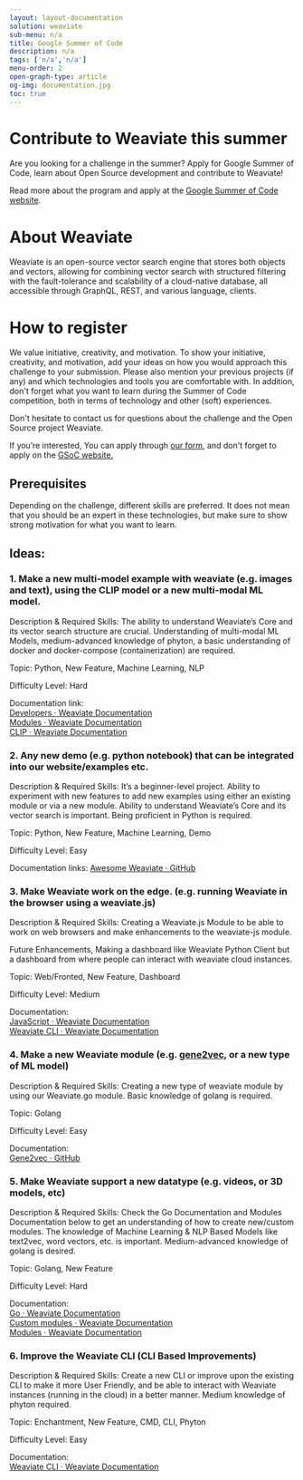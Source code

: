 ```yaml
---
layout: layout-documentation
solution: weaviate
sub-menu: n/a
title: Google Summer of Code
description: n/a
tags: ['n/a','n/a']
menu-order: 2
open-graph-type: article
og-img: documentation.jpg
toc: true
---
```

<!-----

Yay, no errors, warnings, or alerts!

Conversion time: 0.46 seconds.


Using this Markdown file:

1. Paste this output into your source file.
2. See the notes and action items below regarding this conversion run.
3. Check the rendered output (headings, lists, code blocks, tables) for proper
   formatting and use a linkchecker before you publish this page.

Conversion notes:

* Docs to Markdown version 1.0β33
* Fri Feb 18 2022 03:00:14 GMT-0800 (PST)
* Source doc: GSoC
----->


<!-----

Yay, no errors, warnings, or alerts!

Conversion time: 0.505 seconds.


Using this Markdown file:

1. Paste this output into your source file.
2. See the notes and action items below regarding this conversion run.
3. Check the rendered output (headings, lists, code blocks, tables) for proper
   formatting and use a linkchecker before you publish this page.

Conversion notes:

* Docs to Markdown version 1.0β33
* Fri Feb 18 2022 05:29:02 GMT-0800 (PST)
* Source doc: GSoC
----->



# Contribute to Weaviate this summer

Are you looking for a challenge in the summer? Apply for Google Summer of Code, learn about Open Source development and contribute to Weaviate!

Read more about the program and apply at the [Google Summer of Code website](https://summerofcode.withgoogle.com/).

# About Weaviate

Weaviate is an open-source vector search engine that stores both objects and vectors, allowing for combining vector search with structured filtering with the fault-tolerance and scalability of a cloud-native database, all accessible through GraphQL, REST, and various language, clients. 

# How to register

We value initiative, creativity, and motivation. To show your initiative, creativity, and motivation, add your ideas on how you would approach this challenge to your submission. Please also mention your previous projects (if any) and which technologies and tools you are comfortable with. In addition, don't forget what you want to learn during the Summer of Code competition, both in terms of technology and other (soft) experiences.

Don't hesitate to contact us for questions about the challenge and the Open Source project Weaviate.

If you’re interested, You can apply through [our form](https://forms.gle/H6WDByjYbs8ReEuk9), and don't forget to apply on the [GSoC website. ](https://summerofcode.withgoogle.com/)


## Prerequisites

Depending on the challenge, different skills are preferred. It does not mean that you should be an expert in these technologies, but make sure to show strong motivation for what you want to learn.


## Ideas:


### 1. Make a new multi-model example with weaviate (e.g. images and text), using the CLIP model or a new multi-modal ML model.

Description & Required Skills: The ability to understand Weaviate’s Core and its vector search structure are crucial. Understanding of multi-modal ML Models, medium-advanced knowledge of phyton, a basic understanding of docker and docker-compose (containerization) are required. 

Topic: Python, New Feature, Machine Learning, NLP 

Difficulty Level: Hard

Documentation link:   
[Developers · Weaviate Documentation](https://weaviate.io/developers/weaviate/current/)  
[Modules · Weaviate Documentation](https://weaviate.io/developers/weaviate/current/configuration/modules.html)  
[CLIP · Weaviate Documentation](https://www.semi.technology/developers/weaviate/current/modules/multi2vec-clip.html)  


### 2. Any new demo (e.g. python notebook) that can be integrated into our website/examples etc.

Description & Required Skills: It’s a beginner-level project. Ability to experiment with new features to add new examples using either an existing module or via a new module.  Ability to understand Weaviate’s Core and its vector search is important. Being proficient in Python is required. 

Topic: Python, New Feature, Machine Learning, Demo

Difficulty Level: Easy

Documentation links: 
[Awesome Weaviate · GitHub](https://github.com/semi-technologies/weaviate)  

### 3. Make Weaviate work on the edge. (e.g. running Weaviate in the browser using a weaviate.js)

Description & Required Skills: Creating a Weaviate.js Module to be able to work on web browsers and make enhancements to the weaviate-js module. 

Future Enhancements,  Making a dashboard like Weaviate Python Client but a dashboard from where people can interact with weaviate cloud instances. 

Topic: Web/Fronted, New Feature, Dashboard

Difficulty Level: Medium

Documentation:  
[JavaScript · Weaviate Documentation](https://weaviate.io/developers/weaviate/current/client-libraries/javascript.html)  
[Weaviate CLI · Weaviate Documentation](https://weaviate.io/developers/weaviate/current/client-libraries/cli.html)  


### 4. Make a new Weaviate module (e.g. [gene2vec](https://github.com/jingcheng-du/Gene2vec#:~:text=Gene2Vec%20is%20a%20distributed%20representation,sets%20from%20the%20GEO%20databases.), or a new type of ML model) 
Description & Required Skills:  Creating a new type of weaviate module by using our Weaviate.go module. Basic knowledge of golang is required.

Topic: Golang

Difficulty Level: Easy

Documentation:  
[Gene2vec · GitHub](https://github.com/jingcheng-du/Gene2vec#:~:text=Gene2Vec%20is%20a%20distributed%20representation,sets%20from%20the%20GEO%20databases) 


### 5.  Make Weaviate support a new datatype (e.g. videos, or 3D models, etc)

Description & Required Skills: Check the Go Documentation and Modules Documentation below to get an understanding of how to create new/custom modules. The knowledge of Machine Learning & NLP Based Models like text2vec, word vectors, etc. is important. Medium-advanced knowledge of golang is desired. 

Topic: Golang, New Feature

Difficulty Level: Hard 

Documentation:  
[Go · Weaviate Documentation](https://weaviate.io/developers/weaviate/current/client-libraries/go.html)  
[Custom modules · Weaviate Documentation](https://weaviate.io/developers/weaviate/current/modules/custom-modules.html)  
[Modules · Weaviate Documentation](https://weaviate.io/developers/weaviate/current/modules/index.html)  


### 6. Improve the Weaviate CLI (CLI Based Improvements)

Description & Required Skills: Create a new CLI or improve upon the existing CLI to make it more User Friendly, and be able to interact with Weaviate instances (running in the cloud) in a better manner. Medium knowledge of phyton required. 

Topic: Enchantment, New Feature, CMD, CLI, Phyton

Difficulty Level: Easy

Documentation:  
[Weaviate CLI · Weaviate Documentation](https://weaviate.io/developers/weaviate/current/client-libraries/cli.html)  
